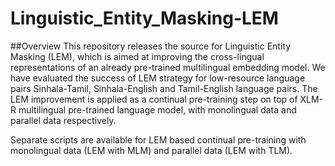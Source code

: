 # Linguistic_Entity_Masking-LEM

##Overview
This repository releases the source for Linguistic Entity Masking (LEM), which is aimed at improving the cross-lingual representations of an already pre-trained multilingual embedding model.
We have evaluated the success of LEM strategy for low-resource language pairs Sinhala-Tamil, Sinhala-English and Tamil-English language pairs. The LEM improvement is applied as a continual pre-training step on top of XLM-R multilingual pre-trained language model, with monolingual data and parallel data respectively. 

Separate scripts are available for LEM based continual pre-training with monolingual data (LEM with MLM) and parallel data (LEM with TLM).
